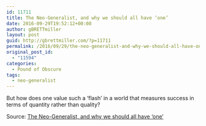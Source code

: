 ```yaml
---
id: 11711
title: The Neo-Generalist, and why we should all have ‘one’
date: 2016-09-29T19:52:12+00:00
author: gBRETTmiller
layout: post
guid: http://gbrettmiller.com/?p=11711
permalink: /2016/09/29/the-neo-generalist-and-why-we-should-all-have-one/
original_post_id:
  - "11594"
categories:
  - Pound of Obscure
tags:
  - neo-generalist
---
```

But how does one value such a ‘flash’ in a world that measures success in terms of quantity rather than quality?

Source: [The Neo-Generalist, and why we should all have ‘one’](https://hackernoon.com/the-neo-generalist-and-why-we-should-all-have-one-13d651706a0c)